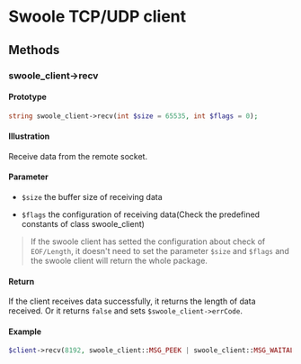 # Swoole TCP/UDP client

## Methods 

### swoole_client->recv

#### Prototype

```php
string swoole_client->recv(int $size = 65535, int $flags = 0);
```

#### Illustration

Receive data from the remote socket.

#### Parameter

- `$size` the buffer size of receiving data

- `$flags` the configuration of receiving data(Check the predefined constants of class swoole_client)

> If the swoole client has setted the configuration about check of `EOF/Length`, it doesn't need to set the parameter `$size` and `$flags` and the swoole client will return the whole package.

#### Return

If the client receives data successfully, it returns the length of data received. Or it returns `false` and sets `$swoole_client->errCode`.

#### Example
``` php
$client->recv(8192, swoole_client::MSG_PEEK | swoole_client::MSG_WAITALL);
```
